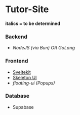 # Tutor-Site
**italics = to be determined**

### Backend
- *NodeJS (via Bun) OR GoLang* 

### Frontend
- [Sveltekit](https://kit.svelte.dev/docs/introduction)
- [Skeleton UI](https://www.skeleton.dev/docs/get-started)
- *floating-ui (Popups)*

### Database
- Supabase